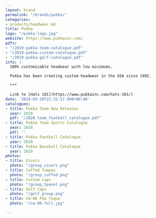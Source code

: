```yaml
---
layout: brand
permalink: "/brands/pukka/"
categories:
- products/headwear.md
title: Pukka
logo: "/pukka-logo.jpg"
website: https://www.pukkainc.com/
pdfs:
- "/2019-pukka-team-catalogue.pdf"
- "/2019-pukka-custom-catalogue.pdf"
- "/2019-pukka-golf-catalogue.pdf"
info: |-
  100% customizable headwear with low minimums.

  Pukka has been creating custom headwear in the USA since 1992.

  ***

  Link to [Hats 101](https://www.pukkainc.com/hats-101/)
date: '2019-03-29T22:32:17.000+00:00'
catalogues:
- title: Pukka Team New Releases
  year: 2020
  pdf: "/2020_team_football_catalogue.pdf"
- title: Pukka Team Sports Catalogue
  year: 2020
  pdf: ''
- title: Pukka Football Catalogue
  year: 2020
- title: Pukka Baseball Catalogue
  year: 2020
photos:
- title: Visors
  photo: "/group_visors.png"
- title: Cuffed Toques
  photo: "/group_cuffed.png"
- title: Custom caps
  photo: "/group_5panel.png"
- title: Golf Caps
  photo: "/golf_group.png"
- title: CW-06 Pom Toque
  photo: "/cw-06-full.jpg"

---
```

